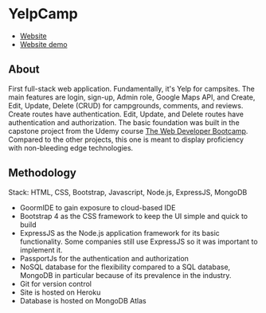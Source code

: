 # YelpCamp
- [Website](https://aqueous-reaches-28926.herokuapp.com/)
- [Website demo](https://youtu.be/9IqcgAHhJ8k)

## About
First full-stack web application. Fundamentally, it's Yelp for campsites. The main features are login, sign-up, Admin role, Google Maps API, and Create, Edit, Update, Delete (CRUD) for campgrounds, comments, and reviews. Create routes have authentication. Edit, Update, and Delete routes have authentication and authorization. The basic foundation was built in the capstone project from the Udemy course [The Web Developer Bootcamp](https://www.udemy.com/course/the-web-developer-bootcamp/). Compared to the other projects, this one is meant to display proficiency with non-bleeding edge technologies.

## Methodology
Stack: HTML, CSS, Bootstrap, Javascript, Node.js, ExpressJS, MongoDB
- GoormIDE to gain exposure to cloud-based IDE
- Bootstrap 4 as the CSS framework to keep the UI simple and quick to build
- ExpressJS as the Node.js application framework for its basic functionality. Some companies still use ExpressJS so it was important to implement it.
- PassportJs for the authentication and authorization
- NoSQL database for the flexibility compared to a SQL database, MongoDB in particular because of its prevalence in the industry.
- Git for version control
- Site is hosted on Heroku
- Database is hosted on MongoDB Atlas
